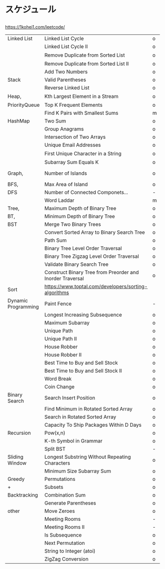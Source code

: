 # スケジュール

## 

https://1kohei1.com/leetcode/

|                     |                                                           |   |   |                         |
|---------------------|-----------------------------------------------------------|---|---|-------------------------|
| Linked List         | Linked List Cycle                                         | o |   |                         |
|                     | Linked List Cycle II                                      | o |   |                         |
|                     | Remove Duplicate from Sorted List                         | o |   | index-1に門番的な       |
|                     | Remove Duplicate from Sorted List II                      | o |   |                         |
|                     | Add Two Numbers                                           | o |   |                         |
| Stack               | Valid Parentheses                                         | o |   |                         |
|                     | Reverse Linked List                                       | o |   |                         |
| Heap,               | Kth Largest Element in a Stream                           | o |   | heapq 使える            |
| PriorityQueue       | Top K Frequent Elements                                   | o |   |                         |
|                     | Find K Pairs with Smallest Sums                           | m |   | O(nlog(n)) (k<=n)       |
| HashMap             | Two Sum                                                   | o |   |                         |
|                     | Group Anagrams                                            | o |   |                         |
|                     | Intersection of Two Arrays                                | o |   |                         |
|                     | Unique Email Addresses                                    | o |   |                         |
|                     | First Unique Character in a String                        | o |   | Counter 使えば          |
|                     | Subarray Sum Equals K                                     | o |   |                         |
| Graph,              | Number of Islands                                         | o |   | better than Union-Find? |
| BFS,                | Max Area of Island                                        | o |   |                         |
| DFS                 | Number of Connected Componets...                          | - |   |                         |
|                     | Word Laddar                                               | m |   | O(n\*length\*alphabet)  |
| Tree,               | Maximum Depth of Binary Tree                              | o |   |                         |
| BT,                 | Minimum Depth of Binary Tree                              | o |   |                         |
| BST                 | Merge Two Binary Trees                                    | o |   |                         |
|                     | Convert Sorted Array to Binary Search Tree                | o |   |                         |
|                     | Path Sum                                                  | o |   | ?                       |
|                     | Binary Tree Level Order Traversal                         | o |   |                         |
|                     | Binary Tree Zigzag Level Order Traversal                  | o |   |                         |
|                     | Validate Binary Search Tree                               | o |   |                         |
|                     | Construct Binary Tree from Preorder and Inorder Traversal | o |   |                         |
| Sort                | <https://www.toptal.com/developers/sorting-algorithms>    |   |   |                         |
| Dynamic Programming | Paint Fence                                               | - |   |                         |
|                     | Longest Increasing Subsequence                            | o |   |                         |
|                     | Maximum Subarray                                          | o |   |                         |
|                     | Unique Path                                               | o |   |                         |
|                     | Unique Path II                                            | o |   |                         |
|                     | House Robber                                              | o |   |                         |
|                     | House Robber II                                           | o |   |                         |
|                     | Best Time to Buy and Sell Stock                           | o |   |                         |
|                     | Best Time to Buy and Sell Stock II                        | o |   |                         |
|                     | Word Break                                                | o |   |                         |
|                     | Coin Change                                               | o |   |                         |
| Binary Search       | Search Insert Position                                    | o |   |                         |
|                     | Find Minimum in Rotated Sorted Array                      | o |   |                         |
|                     | Search in Rotated Sorted Array                            | o |   | interesting             |
|                     | Capacity To Ship Packages Within D Days                   | o |   |                         |
| Recursion           | Pow(x,n)                                                  | o |   |                         |
|                     | K-th Symbol in Grammar                                    | o |   | faster?                 |
|                     | Split BST                                                 | - |   |                         |
| Sliding Window      | Longest Substring Without Repeating Characters            | o |   |                         |
|                     | Minimum Size Subarray Sum                                 | o |   |                         |
| Greedy              | Permutations                                              | o |   | dfs                     |
| +                   | Subsets                                                   | o |   |                         |
| Backtracking        | Combination Sum                                           | o |   |                         |
|                     | Generate Parentheses                                      | o |   |                         |
| other               | Move Zeroes                                               | o |   | interesting             |
|                     | Meeting Rooms                                             | - |   |                         |
|                     | Meeting Rooms II                                          | - |   | III is difficult        |
|                     | Is Subsequence                                            | o |   |                         |
|                     | Next Permutation                                          | o |   |                         |
|                     | String to Integer (atoi)                                  | o |   | faster                  |
|                     | ZigZag Conversion                                         | o |   |                         |
